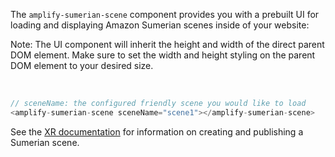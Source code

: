 The `amplify-sumerian-scene` component provides you with a prebuilt UI for loading and displaying Amazon Sumerian scenes inside of your website:

<amplify-callout>

Note: The UI component will inherit the height and width of the direct parent DOM element. Make sure to set the width and height styling on the parent DOM element to your desired size.

</amplify-callout>
</br>


```javascript
// sceneName: the configured friendly scene you would like to load
<amplify-sumerian-scene sceneName="scene1"></amplify-sumerian-scene>
```


See the [XR documentation](~/lib/xr/getting-started.md) for information on creating and publishing a Sumerian scene.